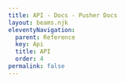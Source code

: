 ```yaml
---
title: API - Docs - Pusher Docs
layout: beams.njk
eleventyNavigation: 
  parent: Reference
  key: Api
  title: API
  order: 4
permalink: false
---
```

